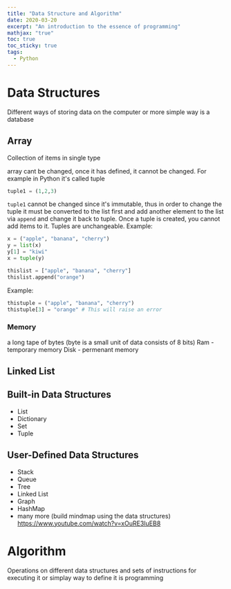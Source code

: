 ```yaml
---
title: "Data Structure and Algorithm"
date: 2020-03-20
excerpt: "An introduction to the essence of programming"
mathjax: "true"
toc: true
toc_sticky: true
tags:
  - Python
---
```


# Data Structures
Different ways of storing data on the computer or more simple way is a database

## Array
Collection of items in single type

array cant be changed, once it has defined, it cannot be changed. 
For example in Python it's called tuple
```python
tuple1 = (1,2,3)
```
`tuple1` cannot be changed since it's immutable, thus in order to change the tuple it must be converted to the list first and add another element to the list via `append` and change it back to tuple.
Once a tuple is created, you cannot add items to it. Tuples are unchangeable.
Example:
```python
x = ("apple", "banana", "cherry")
y = list(x)
y[1] = "kiwi"
x = tuple(y)

thislist = ["apple", "banana", "cherry"]
thislist.append("orange")
```
Example:
```python
thistuple = ("apple", "banana", "cherry")
thistuple[3] = "orange" # This will raise an error
```

### Memory
a long tape of bytes (byte is a small unit of data consists of 8 bits)
Ram - temporary memory
Disk - permenant memory

## Linked List

## Built-in Data Structures

- List
- Dictionary
- Set
- Tuple

## User-Defined Data Structures

- Stack
- Queue
- Tree
- Linked List
- Graph
- HashMap
- many more
(build mindmap using the data structures) https://www.youtube.com/watch?v=xOuRE3IuEB8
 
# Algorithm
Operations on different data structures and sets of instructions for executing it or simplay way to define it is programming